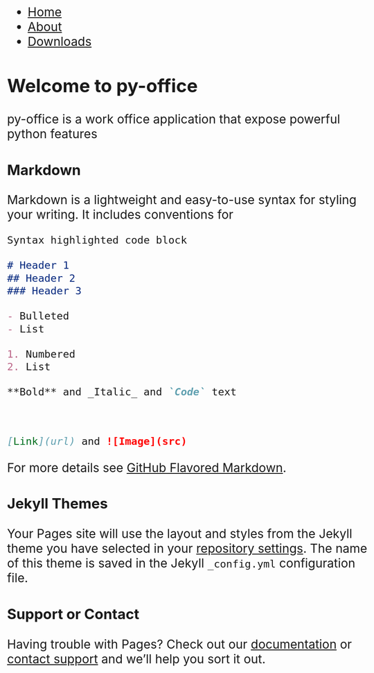 <head>
<style>
body {
  font-size: 28px;
}

ul {
  list-style-type: none;
  margin: 0;
  padding: 0;
  overflow: hidden;
  background-color: #333;
  position: -webkit-sticky; /* Safari */
  position: sticky;
  top: 0;
}

li {
  float: left;
}

li a {
  display: block;
  color: white;
  text-align: center;
  padding: 8px 16px;
  text-decoration: none;
}

li a:hover {
  background-color: #111;
}

.active {
  background-color: #4CAF50;
}
</style>
</head>

<ul>
  <li><a class="active" href="https://pyoffice.github.io/py-office/index.html">Home</a></li>
  <li><a href="https://pyoffice.github.io/py-office/about.html">About</a></li>
  <li><a href="https://pyoffice.github.io/py-office/downloads.html">Downloads</a></li>
</ul>

## Welcome to py-office

py-office is a work office application that expose powerful python features

### Markdown

Markdown is a lightweight and easy-to-use syntax for styling your writing. It includes conventions for

```markdown
Syntax highlighted code block

# Header 1
## Header 2
### Header 3

- Bulleted
- List

1. Numbered
2. List

**Bold** and _Italic_ and `Code` text



[Link](url) and ![Image](src)
```

For more details see [GitHub Flavored Markdown](https://guides.github.com/features/mastering-markdown/).

### Jekyll Themes

Your Pages site will use the layout and styles from the Jekyll theme you have selected in your [repository settings](https://github.com/pyoffice/py-office/settings/pages). The name of this theme is saved in the Jekyll `_config.yml` configuration file.

### Support or Contact

Having trouble with Pages? Check out our [documentation](https://docs.github.com/categories/github-pages-basics/) or [contact support](https://support.github.com/contact) and we’ll help you sort it out.
